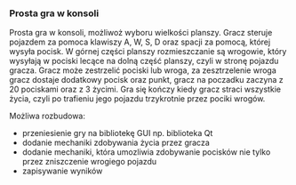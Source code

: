 ### **Prosta gra w konsoli**
Prosta gra w konsoli, możliwoż wyboru wielkości planszy. Gracz steruje pojazdem za pomoca klawiszy A, W, S, D oraz spacji za pomocą, której wysyła pocisk.
W górnej części planszy rozmieszczanie są wrogowie, który wysyłają w pociski lecące na dolną część planszy, czyli w stronę pojazdu gracza. 
Gracz może zestrzelić pociski lub wroga, za zesztrzelenie wroga gracz dostaje dodatkowy pocisk oraz punkt, gracz na poczadku zaczyna z 20 pociskami oraz z 3 życimi.
Gra się kończy kiedy gracz straci wszystkie życia, czyli po trafieniu jego pojazdu trzykrotnie przez pociki wrogów.

Możliwa rozbudowa:
- przeniesienie gry na bibliotekę GUI np. biblioteka Qt
- dodanie mechaniki zdobywania życia przez gracza
- dodanie mechaniki, która umozliwia zdobywanie pocisków nie tylko przez zniszczenie wrogiego pojazdu
- zapisywanie wyników
